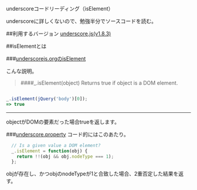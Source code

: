 underscoreコードリーディング（isElement）

underscoreに詳しくないので、勉強半分でソースコードを読む。



##利用するバージョン
[underscore.js(v1.8.3)](https://github.com/jashkenas/underscore/tree/1.8.3)


##isElementとは


###[underscorejs.orgのisElement](http://underscorejs.org/#isElement)

こんな説明。
>####_.isElement(object) 
Returns true if object is a DOM element.

```javascript

_.isElement(jQuery('body')[0]);
=> true

```

------------- 
objectがDOMの要素だった場合trueを返します。

###[underscore.property](https://github.com/jashkenas/underscore/blob/1.8.3/underscore.js#L1200)
コード的にはこのあたり。

```javascript
  // Is a given value a DOM element?
  _.isElement = function(obj) {
    return !!(obj && obj.nodeType === 1);
  };
```

objが存在し、かつobjのnodeTypeが1と合致した場合、2重否定した結果を返す。
